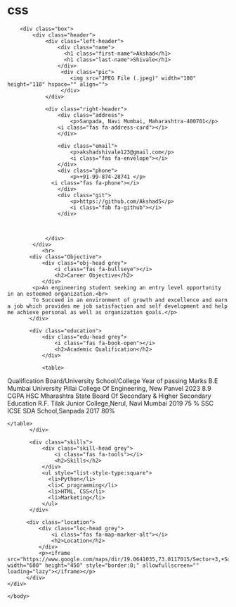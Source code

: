 # css
<!DOCTYPE html>
<html>
<head>
    <meta charset="utf-8"/>
    <meta http-equiv="X-UA-Compatible" content="IE=edge"/>
    <meta name="viewport" content="width=device-width, initial-scale=1"/>
    <title>Resume With CSS</title>
    <link rel="stylesheet" href="styles.css"/>

 <!-- Awesome font -->
 <script src="https://kit.fontawesome.com/a508a51525.js" crossorigin="anonymous"></script>


</head>
    <body>

        <div class="box">
            <div class="header">
                <div class="left-header">
                    <div class="name"> 
                      <h1 class="first-name">Akshad</h1>
                      <h1 class="last-name">Shivale</h1> 
                    </div>
                     <div class="pic">
                        <img src="JPEG File (.jpeg)" width="100" height="110" hspace="" align="">
                     </div>
                </div>

                <div class="right-header">
                    <div class="address"> 
                        <p>Sanpada, Navi Mumbai, Maharashtra-400701</p>
                    <i class="fas fa-address-card"></i>
                    </div>

                    <div class="email"> 
                        <p>akshadshivale123@gmail.com</p>
                        <i class="fas fa-envelope"></i>
                    </div>
                    <div class="phone">
                        <p>+91-99-874-28741 </p>
                  <i class="fas fa-phone"></i>
                    </div>
                    <div class="git">
                        <p>https://github.com/AkshadS</p>
                        <i class="fab fa-github"></i>
                    </div>
                  


                </div>
            </div>
               <hr>
           <div class="Objective">
               <div class="obj-head grey">
                   <i class="fas fa-bullseye"></i>
                   <h2>Career Objective</h2>
               </div>
            <p>An engineering student seeking an entry level opportunity in an esteemed organization.<br>
            To Succeed in an environment of growth and excellence and earn a job which provides me job satisfaction and self development and help me achieve personal as well as organization goals.</p>
           </div>

           <div class="education">
               <div class="edu-head grey">
                   <i class="fas fa-book-open"></i>
                   <h2>Academic Qualification</h2>
               </div>

               <table> 
<tr>
    <th>Qualification</th>
    <th>Board/University</th>
    <th>School/College</th>
    <th>Year of passing</th>
    <th>Marks</th>
</tr>

<tr>
    <td>B.E</td>
    <td>Mumbai University</td>
    <td>Pillai College Of Engineering, New Panvel</td>
    <td>2023</td>
    <td>8.9 CGPA</td>
</tr>

<tr >
    <td>HSC</td>
    <td>Mharashtra State Board Of Secondary & Higher Secondary Education</td>
    <td>R.F. Tilak Junior College,Nerul, Navi Mumbai</td>
    <td>2019</td>
    <td>75 %</td>
</tr>

<tr >
    <td>SSC</td>
    <td>ICSE</td>
    <td>SDA School,Sanpada</td>
    <td>2017</td>
    <td>80%</td>
</tr>

    </table>
           </div>

           <div class="skills">
               <div class="skill-head grey">
                   <i class="fas fa-tools"></i>
                   <h2>Skills</h2>
               </div>
               <ul style="list-style-type:square">
                 <li>Python</li>
                 <li>C programming</li>
                 <li>HTML, CSS</li>
                 <li>Marketing</li>
               </ul>
           </div>
         
          <div class="location">
              <div class="loc-head grey">
                  <i class="fas fa-map-marker-alt"></i>
                  <h2>Location</h2>
              </div>
              <p><iframe src="https://www.google.com/maps/dir/19.0641035,73.0117015/Sector+3,+Sanpada,+Navi+Mumbai,+Maharashtra+400705/@19.0639948,73.0088348,18z/data=!3m1!4b1!4m10!4m9!1m1!4e1!1m5!1m1!1s0x3be7c144c0a10341:0xf61a10d145b79648!2m2!1d73.0087956!2d19.0651648!3e0" width="600" height="450" style="border:0;" allowfullscreen="" loading="lazy"></iframe></p>
          </div>
    </div> 

    </body>

</html>
